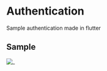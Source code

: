 # Authentication

Sample authentication made in flutter

## Sample

![_](https://github.com/estellise-yukihime/authentication/blob/master/assets/images/gif/auth.gif?raw=true)
